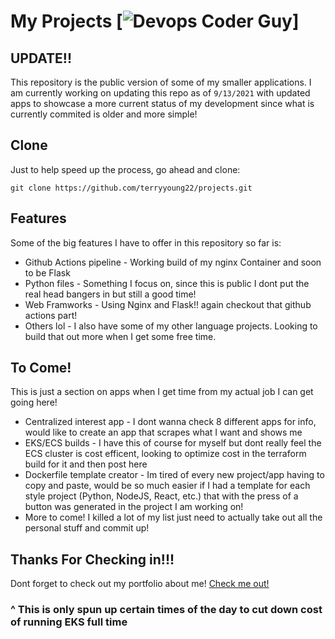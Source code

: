# My Projects [![Devops Coder Guy](https://cdn.rawgit.com/sindresorhus/awesome/d7305f38d29fed78fa85652e3a63e154dd8e8829/media/badge.svg)]

## UPDATE!!
This repository is the public version of some of my smaller applications. I am currently working on updating this repo as of `9/13/2021` with updated apps to showcase a more current status of my development since what is currently commited is older and more simple!

## Clone
Just to help speed up the process, go ahead and clone:

```git clone https://github.com/terryyoung22/projects.git```


## Features
Some of the big features I have to offer in this repository so far is:

* Github Actions pipeline - Working build of my nginx Container and soon to be Flask
* Python files - Something I focus on, since this is public I dont put the real head bangers in but still a good time!
* Web Framworks - Using Nginx and Flask!! again checkout that github actions part!
* Others lol - I also have some of my other language projects. Looking to build that out more when I get some free time.

## To Come!
This is just a section on apps when I get time from my actual job I can get going here!

* Centralized interest app - I dont wanna check 8 different apps for info, would like to create an app that scrapes what I want and shows me
* EKS/ECS builds - I have this of course for myself but dont really feel the ECS cluster is cost efficent, looking to optimize cost in the terraform build for it and then post here
* Dockerfile template creator - Im tired of every new project/app having to copy and paste, would be so much easier if I had a template for each style project (Python, NodeJS, React, etc.) that with the press of a button was generated in the project I am working on!
* More to come! I killed a lot of my list just need to actually take out all the personal stuff and commit up!



## Thanks For Checking in!!! 
Dont forget to check out my portfolio about me!
[Check me out!](portfolio.typrojects.io)
### ^ This is only spun up certain times of the day to cut down cost of running EKS full time